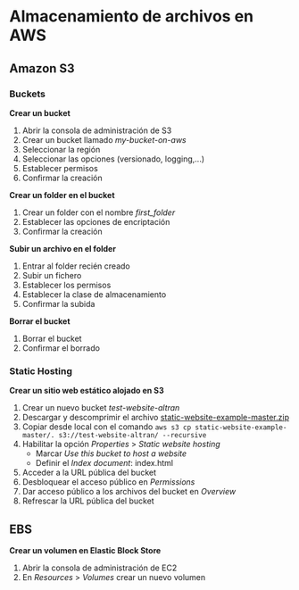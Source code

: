 # Almacenamiento de archivos en AWS

## Amazon S3

### Buckets

**Crear un bucket**

1. Abrir la consola de administración de S3
2. Crear un bucket llamado *my-bucket-on-aws*
3. Seleccionar la región
4. Seleccionar las opciones (versionado, logging,...)
5. Establecer permisos
6. Confirmar la creación

**Crear un folder en el bucket**

1. Crear un folder con el nombre *first_folder*
2. Establecer las opciones de encriptación
3. Confirmar la creación

**Subir un archivo en el folder**

1. Entrar al folder recién creado
2. Subir un fichero
3. Establecer los permisos
4. Establecer la clase de almacenamiento
5. Confirmar la subida

**Borrar el bucket**

1. Borrar el bucket
2. Confirmar el borrado

### Static Hosting

**Crear un sitio web estático alojado en S3**

1. Crear un nuevo bucket *test-website-altran*
2. Descargar y descomprimir el archivo [static-website-example-master.zip](https://github.com/vitongos/amazon-web-services-course/raw/master/files/static-website-example-master.zip) 
3. Copiar desde local con el comando `aws s3 cp static-website-example-master/. s3://test-website-altran/ --recursive`
4. Habilitar la opción *Properties* > *Static website hosting*
    * Marcar *Use this bucket to host a website*
    * Definir el *Index document*: index.html
5. Acceder a la URL pública del bucket
6. Desbloquear el acceso público en *Permissions*
7. Dar acceso público a los archivos del bucket en *Overview*
8. Refrescar la URL pública del bucket

## EBS

**Crear un volumen en Elastic Block Store**

1. Abrir la consola de administración de EC2
2. En *Resources* > *Volumes* crear un nuevo volumen
